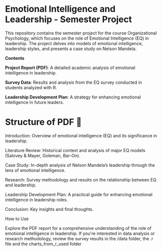 
<div aling = "center">
   <h1> Emotional Intelligence and Leadership - Semester Project </h1>
</div>


This repository contains the semester project for the course Organizational Psychology, which focuses on the role of Emotional Intelligence (EQ) in leadership. The project delves into models of emotional intelligence, leadership styles, and presents a case study on Nelson Mandela.

**Contents**

**Project Report (PDF)**: A detailed academic analysis of emotional intelligence in leadership.

**Survey Data**: Results and analysis from the EQ survey conducted in students analyzed with R.

**Leadership Development Plan**: A strategy for enhancing emotional intelligence in future leaders.

<div aling = "center">
  <h1>Structure of PDF 📁 </h1>
</div>


Introduction: Overview of emotional intelligence (EQ) and its significance in leadership.

Literature Review: Historical context and analysis of major EQ models (Salovey & Mayer, Goleman, Bar-On).

Case Study: In-depth analysis of Nelson Mandela’s leadership through the lens of emotional intelligence.

Research: Survey methodology and results on the relationship between EQ and leadership.

Leadership Development Plan: A practical guide for enhancing emotional intelligence in leadership roles.

Conclusion: Key insights and final thoughts.


How to Use

Explore the PDF report for a comprehensive understanding of the role of emotional intelligence in leadership.
If you're interested in data analysis or research methodology, review the survey results in the /data folder, the .r file and the charts_from_r_used folder 
